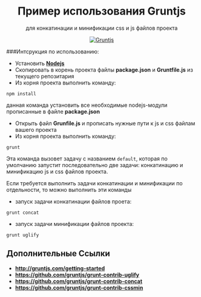 <h1 align="center">Пример использования Gruntjs</h1>
<p align="center">для конкатинации и минификации css и js файлов проекта</p>

<p align="center">
  <a href="https://github.com/uran1980/web-dev-blog/blob/master/README.md">
    <img  style="max-width:100%;"
          alt="Gruntjs"
          src="https://1.gravatar.com/avatar/801a04ad77406f5ba958a607f2b27880?d=https%3A%2F%2Fidenticons.github.com%2F4e4819fe606f4444e784c9db7413ec4e.png&r=x&s=400" />
  </a>
</p>

###Интсрукция по использованию:
* Установить **[Nodejs](http://nodejs.org/)**
* Скопировать в корень проекта файлы **package.json** и **Gruntfile.js** из текущего репозитария
* Из корня проекта выполнить команду:

```
npm install
```
данная команда установить все необходимые nodejs-модули прописанные в файле **package.json**
* Открыть файл **Grunfile.js** и прописать нужные пути к js и css файлам вашего проекта
* Из корня проекта выполнить команду:

```
grunt
```
Эта команда вызовет задачу с названием ```default```, которая по умолчанию запустит последовательно две задачи: конкатинацию и минификацию js и css файлов проекта.

Если требуется выполнить задачи конкатинации и минификации по отдельности, то можно выполнить эти команды
* запуск задачи конкатинации файлов проета:

```
grunt concat
```

* запуск задачи минификации файлов проекта:

```
grunt uglify
```

## Дополнительные Ссылки
* **http://gruntjs.com/getting-started**
* **https://github.com/gruntjs/grunt-contrib-uglify**
* **https://github.com/gruntjs/grunt-contrib-concat**
* **https://github.com/gruntjs/grunt-contrib-cssmin**

